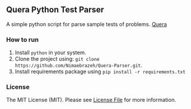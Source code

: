 ## Quera Python Test Parser
A simple python script for parse sample tests of problems. [Quera](https://quera.ir) 

### How to run
1. Install `python` in your system.
2. Clone the project using: `git clone https://github.com/Nimaebrazeh/Quera-Parser.git`.
3. Install requirements package using `pip install -r requirements.txt` 

### License
The MIT License (MIT). Please see [License File](LICENSE) for more information.

